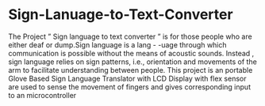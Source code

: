 # Sign-Lanuage-to-Text-Converter
The Project ” Sign language to text converter ” is for those people who are either deaf or dump.Sign language is a lang - -uage through which communication is possible without the means of acoustic sounds. Instead , sign language relies on sign patterns, i.e., orientation and movements of the arm to facilitate understanding between people. This project is an portable Glove Based Sign Language Translator with LCD Display with flex sensor are used to sense the movement of fingers and gives corresponding input to an microcontroller

